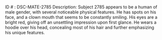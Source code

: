 ID # : DSC-MATE-2785
Description: Subject 2785 appears to be a human of male gender, with several noticeable physical features. He has spots on his face, and a clown mouth that seems to be constantly smiling. His eyes are a bright red, giving off an unsettling impression upon first glance. He wears a hoodie over his head, concealing most of his hair and further emphasizing his unique features.